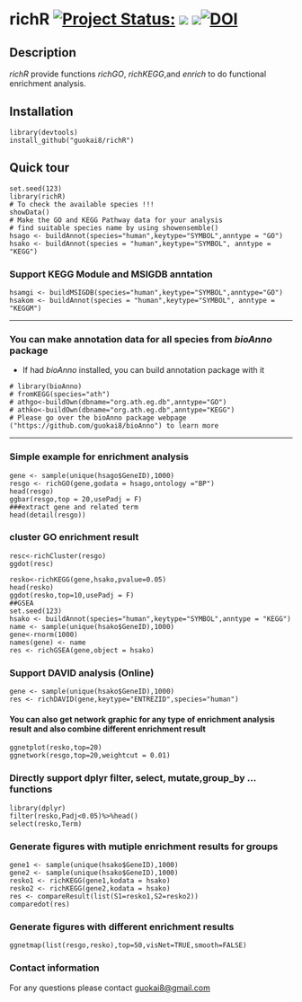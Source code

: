 # richR [![Project Status:](http://www.repostatus.org/badges/latest/active.svg)](http://www.repostatus.org/#active)  [![](https://img.shields.io/badge/devel%20version-0.0.30-green.svg)](https://github.com/guokai8/richR) ![](https://img.shields.io/github/languages/code-size/guokai8/richR)[![DOI](https://zenodo.org/badge/243827597.svg)](https://zenodo.org/badge/latestdoi/243827597)

## Description
_richR_ provide functions _richGO_, _richKEGG_,and _enrich_ to do functional enrichment analysis. 
## Installation
```
library(devtools)
install_github("guokai8/richR")
``` 
## Quick tour
```{r}
set.seed(123)   
library(richR)   
# To check the available species !!!
showData()   
# Make the GO and KEGG Pathway data for your analysis
# find suitable species name by using showensemble()    
hsago <- buildAnnot(species="human",keytype="SYMBOL",anntype = "GO")
hsako <- buildAnnot(species = "human",keytype="SYMBOL", anntype = "KEGG")
```   
### Support KEGG Module and MSIGDB anntation
```
hsamgi <- buildMSIGDB(species="human",keytype="SYMBOL",anntype="GO")
hsakom <- buildAnnot(species = "human",keytype="SYMBOL", anntype = "KEGGM")
```
____   

### You can make annotation data for all species from _bioAnno_ package   
* If had _bioAnno_ installed, you can build annotation package with it  
```{r}
# library(bioAnno)
# fromKEGG(species="ath")
# athgo<-buildOwn(dbname="org.ath.eg.db",anntype="GO")  
# athko<-buildOwn(dbname="org.ath.eg.db",anntype="KEGG") 
# Please go over the bioAnno package webpage ("https://github.com/guokai8/bioAnno") to learn more
```   
----

### Simple example for enrichment analysis

```{r,fig.height=6,fig.width=6,fig.align="center",dpi=100}
gene <- sample(unique(hsago$GeneID),1000)
resgo <- richGO(gene,godata = hsago,ontology ="BP")
head(resgo)
ggbar(resgo,top = 20,usePadj = F)
###extract gene and related term
head(detail(resgo))
```       
### cluster GO enrichment result
```{r}
resc<-richCluster(resgo)
ggdot(resc)
```
             
```{r,fig.height=6,fig.width=6,fig.align="center"}
resko<-richKEGG(gene,hsako,pvalue=0.05)
head(resko)
ggdot(resko,top=10,usePadj = F)
##GSEA
set.seed(123)
hsako <- buildAnnot(species="human",keytype="SYMBOL",anntype = "KEGG")
name <- sample(unique(hsako$GeneID),1000)
gene<-rnorm(1000)
names(gene) <- name
res <- richGSEA(gene,object = hsako)
```  
### Support DAVID analysis (Online)
```
gene <- sample(unique(hsako$GeneID),1000)
res <- richDAVID(gene,keytype="ENTREZID",species="human")
```
#### You can also get network graphic for any type of enrichment analysis result and also combine different enrichment result
```{r,fig.height=6,fig.width=6,fig.align="center",dpi=100}
ggnetplot(resko,top=20)
ggnetwork(resgo,top=20,weightcut = 0.01)

```   
### Directly support dplyr filter, select, mutate,group_by ... functions
```
library(dplyr)
filter(resko,Padj<0.05)%>%head()
select(resko,Term)
```
### Generate figures with mutiple enrichment results for groups
```
gene1 <- sample(unique(hsako$GeneID),1000)
gene2 <- sample(unique(hsako$GeneID),1000)
resko1 <- richKEGG(gene1,kodata = hsako)
resko2 <- richKEGG(gene2,kodata = hsako)
res <- compareResult(list(S1=resko1,S2=resko2))
comparedot(res)
```
### Generate figures with different enrichment results
```
ggnetmap(list(resgo,resko),top=50,visNet=TRUE,smooth=FALSE)
```
### Contact information
For any questions please contact guokai8@gmail.com




